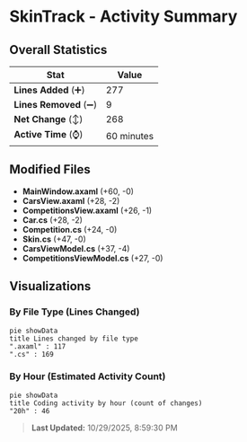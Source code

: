 # SkinTrack - Activity Summary 

## Overall Statistics

| Stat                   | Value                                                             |
| ---------------------- | ----------------------------------------------------------------- |
| **Lines Added** (➕)   | 277                                          |
| **Lines Removed** (➖) | 9                                        |
| **Net Change** (↕)    | 268                |
| **Active Time** (⌚)   | 60 minutes |


## Modified Files
- **MainWindow.axaml** (+60, -0)
- **CarsView.axaml** (+28, -2)
- **CompetitionsView.axaml** (+26, -1)
- **Car.cs** (+28, -2)
- **Competition.cs** (+24, -0)
- **Skin.cs** (+47, -0)
- **CarsViewModel.cs** (+37, -4)
- **CompetitionsViewModel.cs** (+27, -0)

## Visualizations

### By File Type (Lines Changed)

```mermaid
pie showData
title Lines changed by file type
".axaml" : 117
".cs" : 169
```

### By Hour (Estimated Activity Count)

```mermaid
pie showData
title Coding activity by hour (count of changes)
"20h" : 46
```


> **Last Updated:** 10/29/2025, 8:59:30 PM